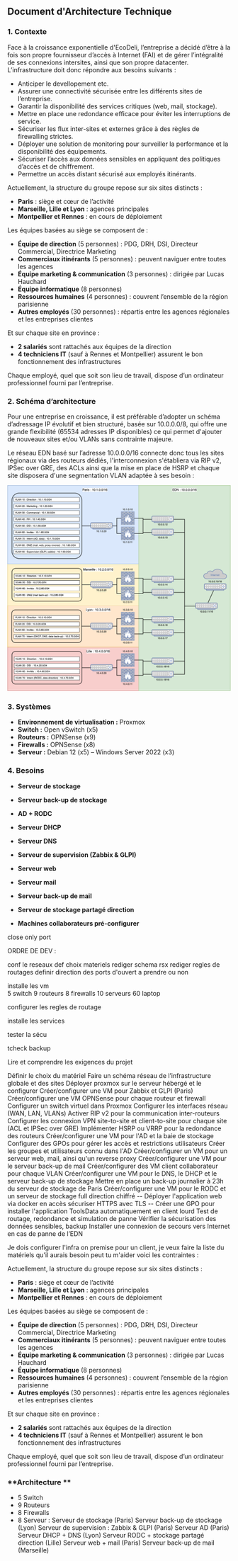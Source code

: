## **Document d'Architecture Technique**

### **1. Contexte**
Face à la croissance exponentielle d'EcoDeli, l’entreprise a décidé d’être à la fois son propre fournisseur d’accès à Internet (FAI) et de gérer l’intégralité de ses connexions intersites, ainsi que son propre datacenter. L’infrastructure doit donc répondre aux besoins suivants :
- Anticiper le devellopement etc. 
- Assurer une connectivité sécurisée entre les différents sites de l’entreprise.
- Garantir la disponibilité des services critiques (web, mail, stockage).
- Mettre en place une redondance efficace pour éviter les interruptions de service.
- Sécuriser les flux inter-sites et externes grâce à des règles de firewalling strictes.
- Déployer une solution de monitoring pour surveiller la performance et la disponibilité des équipements.
- Sécuriser l’accès aux données sensibles en appliquant des politiques d’accès et de chiffrement.
- Permettre un accès distant sécurisé aux employés itinérants.

Actuellement, la structure du groupe repose sur six sites distincts :  
- **Paris** : siège et cœur de l’activité  
- **Marseille, Lille et Lyon** : agences principales  
- **Montpellier et Rennes** : en cours de déploiement  

Les équipes basées au siège se composent de :  
- **Équipe de direction** (5 personnes) : PDG, DRH, DSI, Directeur Commercial, Directrice Marketing  
- **Commerciaux itinérants** (5 personnes) : peuvent naviguer entre toutes les agences  
- **Équipe marketing & communication** (3 personnes) : dirigée par Lucas Hauchard  
- **Équipe informatique** (8 personnes)  
- **Ressources humaines** (4 personnes) : couvrent l’ensemble de la région parisienne  
- **Autres employés** (30 personnes) : répartis entre les agences régionales et les entreprises clientes  

Et sur chaque site en province :  
- **2 salariés** sont rattachés aux équipes de la direction  
- **4 techniciens IT** (sauf à Rennes et Montpellier) assurent le bon fonctionnement des infrastructures  

Chaque employé, quel que soit son lieu de travail, dispose d’un ordinateur professionnel fourni par l’entreprise.  

### **2. Schéma d’architecture**
Pour une entreprise en croissance, il est préférable d’adopter un schéma d’adressage IP évolutif et bien structuré, basée sur 10.0.0.0/8, qui offre une grande flexibilité (65534 adresses IP disponibles) ce qui permet d'ajouter de nouveaux sites et/ou VLANs sans contrainte majeure. 

Le réseau EDN basé sur l’adresse 10.0.0.0/16 connecte donc tous les sites régionaux via des routeurs dédiés, l'interconnexion s'établiera via RIP v2, IPSec over GRE, des ACLs ainsi que la mise en place de HSRP et chaque site disposera d'une segmentation VLAN adaptée à ses besoin : 

![](inc/rsx.svg)

### **3. Systèmes**
- **Environnement de virtualisation :** Proxmox
- **Switch :** Open vSwitch (x5)
- **Routeurs :** OPNSense (x9)
- **Firewalls :** OPNSense (x8)
- **Serveur :** Debian 12 (x5) – Windows Server 2022 (x3)

### **4. Besoins**

- **Serveur de stockage**
- **Serveur back-up de stockage**
- **AD + RODC**
- **Serveur DHCP**
- **Serveur DNS**
- **Serveur de supervision (Zabbix & GLPI)**
- **Serveur web**
- **Serveur mail** 
- **Serveur back-up de mail**
- **Serveur de stockage partagé direction**

- **Machines collaborateurs pré-configurer**


close only port

ORDRE DE DEV :

conf le reseaux
def choix materiels
rediger schema rsx
rediger regles de routages
definir direction des ports d'ouvert a prendre ou non 

installe les vm  
5 switch 
9 routeurs
8 firewalls
10 serveurs 
60 laptop

configurer les regles de routage 

installe les services

tester la sécu
 
tcheck backup 

Lire et comprendre les exigences du projet

Définir le choix du matériel
Faire un schéma réseau de l’infrastructure globale et des sites
Déployer proxmox sur le serveur hébergé et le configurer 
Créer/configurer une VM pour Zabbix et GLPI (Paris) 
Créer/configurer une VM OPNSense pour chaque routeur et firewall 
Configurer un switch virtuel dans Proxmox 
Configurer les interfaces réseau (WAN, LAN, VLANs) 
Activer RIP v2 pour la communication inter-routeurs 
Configurer les connexion VPN site-to-site et client-to-site pour chaque site (ACL et IPSec over GRE) 
Implémenter HSRP ou VRRP pour la redondance des routeurs 
Créer/configurer une VM pour l'AD et la baie de stockage 
Configurer des GPOs pour gérer les accès et restrictions utilisateurs 
Créer les groupes et utilisateurs connu dans l'AD 
Créer/configurer un VM pour un serveur web, mail, ainsi qu'un reverse proxy 
Créer/configurer une VM pour le serveur back-up de mail 
Créer/configurer des VM client collaborateur pour chaque VLAN 
Créer/configurer une VM pour le DNS, le DHCP et le serveur back-up de stockage 
Mettre en place un back-up journalier à 23h du serveur de stockage de Paris
Créer/configurer une VM pour le RODC et un serveur de stockage full direction chiffré 
-- Déployer l'application web via docker en accès sécuriser HTTPS avec TLS
-- Créer une GPO pour installer l'application ToolsData automatiquement en client lourd
Test de routage, redondance et simulation de panne
Vérifier la sécurisation des données sensibles, backup
Installer une connexion de secours vers Internet en cas de panne de l’EDN


Je dois configurer l'infra on premise pour un client, je veux faire la liste du matériels qu'il aurais besoin peut tu m'aider voici les contraintes : 

Actuellement, la structure du groupe repose sur six sites distincts :  
- **Paris** : siège et cœur de l’activité  
- **Marseille, Lille et Lyon** : agences principales  
- **Montpellier et Rennes** : en cours de déploiement  

Les équipes basées au siège se composent de :  
- **Équipe de direction** (5 personnes) : PDG, DRH, DSI, Directeur Commercial, Directrice Marketing  
- **Commerciaux itinérants** (5 personnes) : peuvent naviguer entre toutes les agences  
- **Équipe marketing & communication** (3 personnes) : dirigée par Lucas Hauchard  
- **Équipe informatique** (8 personnes)  
- **Ressources humaines** (4 personnes) : couvrent l’ensemble de la région parisienne  
- **Autres employés** (30 personnes) : répartis entre les agences régionales et les entreprises clientes  

Et sur chaque site en province :  
- **2 salariés** sont rattachés aux équipes de la direction  
- **4 techniciens IT** (sauf à Rennes et Montpellier) assurent le bon fonctionnement des infrastructures  

Chaque employé, quel que soit son lieu de travail, dispose d’un ordinateur professionnel fourni par l’entreprise. 

### **Architecture **
- 5 Switch
- 9 Routeurs
- 8 Firewalls
- 8 Serveur : 
Serveur de stockage (Paris)
Serveur back-up de stockage (Lyon)
Serveur de supervision : Zabbix & GLPI (Paris)
Serveur AD (Paris)
Serveur DHCP + DNS (Lyon)
Serveur RODC + stockage partagé direction (Lille)
Serveur web + mail (Paris)
Serveur back-up de mail (Marseille)